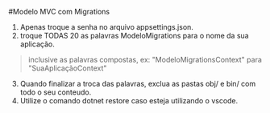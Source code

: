 #Modelo MVC com Migrations

1. Apenas troque a senha no arquivo appsettings.json.
2. troque TODAS 20 as palavras ModeloMigrations para o nome da sua aplicação.
> inclusive as palavras compostas, ex: "ModeloMigrationsContext" para "SuaAplicaçãoContext"
3. Quando finalizar a troca das palavras, exclua as pastas obj/ e bin/ com todo o seu conteudo.
4. Utilize o comando dotnet restore caso esteja utilizando o vscode.



